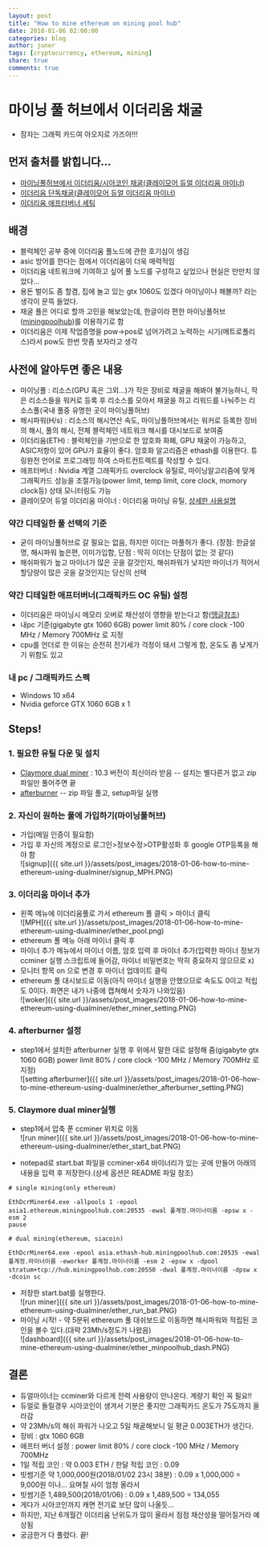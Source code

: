 ```yaml
---
layout: post
title: "How to mine ethereum on mining pool hub"
date: 2018-01-06 02:00:00
categories: blog
author: juner
tags: [cryptocurrency, ethereum, mining]
share: true
comments: true
---
```


# 마이닝 풀 허브에서 이더리움 채굴
 - 잠자는 그래픽 카드여 아오지로 가즈아!!!

## 먼저 출처를 밝힙니다...
 - [마이닝풀허브에서 이더리움/시아코인 채굴(클레이모어 듀얼 이더리움 마이너)](https://coinkr.kr/bbs/board.php?bo_table=coin_mining&wr_id=69)
 - [이더리움 단독채굴(클레이모어 듀얼 이더리움 마이너)](http://www.cryptocoin.kr/entry/%ED%81%B4%EB%A0%88%EC%9D%B4%EB%AA%A8%EC%96%B4-%EC%9D%B4%EB%8D%94%EB%A6%AC%EC%9B%80-%EC%8B%B1%EA%B8%80-%EC%B1%84%EA%B5%B4-%ED%95%98%EA%B8%B0-%EB%A7%88%EC%9D%B4%EB%8B%9D%ED%92%80-%ED%97%88%EB%B8%8C?category=687108)
 - [이더리움 애프터버너 세팅](https://www.ddengle.com/board_FAQ/2717858)  

## 배경
 - 블럭체인 공부 중에 이더리움 풀노드에 관한 호기심이 생김 
 - asic 방어를 한다는 점에서 이더리움이 더욱 매력적임
 - 이더리움 네트워크에 기여하고 싶어 풀 노드를 구성하고 싶었으나 현실은 만만치 않았다...
 - 용돈 벌이도 좀 할겸, 집에 놀고 있는 gtx 1060도 있겠다 마이닝이나 해볼까? 라는 생각이 문뜩 들었다. 
 - 채굴 풀은 어디로 할까 고민을 해보았는데, 한글이라 편한 마이닝풀허브([miningpoolhub](https://miningpoolhub.com/))를 이용하기로 함
 - 이더리움은 이제 작업증명을 pow->pos로 넘어가려고 노력하는 시기(메트로폴리스)라서 pow도 한번 맛좀 보자라고 생각 



## 사전에 알아두면 좋은 내용
 - 마이닝풀 : 리소스(GPU 혹은 그외...)가 작은 장비로 채굴을 해봐야 불가능하니, 작은 리소스들을 워커로 등록 후 리소스를 모아서 채굴을 하고 리워드를 나눠주는 리소스풀(국내 풀중 유명한 곳이 마이닝풀허브)
 - 해시파워(H/s) : 리소스의 해시연산 속도, 마이닝풀허브에서는 워커로 등록한 장비의 해시, 풀의 해시, 전체 블럭체인 네트워크 해시를 대시보드로 보여줌
 - 이더리움(ETH) : 블럭체인을 기반으로 한 암호화 화폐, GPU 채굴이 가능하고, ASIC저항이 있어 GPU가 효율이 좋다. 암호화 알고리즘은 ethash를 이용한다. 튜링완전 언어로 프로그래밍 하여 스마트컨트렉트를 작성할 수 있다. 
 - 애프터버너 : Nvidia 계열 그래픽카드 overclock 유틸로, 마이닝알고리즘에 맞게 그래픽카드 성능을 조절가능(power limit, temp limit, core clock, momory clock등) 상태 모니터링도 가능
 - 클레이모어 듀얼 이더리움 마이너 : 이더리움 마이닝 유틸, [상세한 사용설명](https://www.ddengle.com/miningbitcoin_voted/3097132) 


### 약간 디테일한 풀 선택의 기준
 - 굳이 마이닝풀허브로 갈 필요는 없음, 하지만 이더는 마풀허가 좋다. (장점: 한글설명, 해시파워 높은편, 이미가입함, 단점 : 딱히 이더는 단점이 없는 것 같다)
 - 해쉬파워가 높고 마이너가 많은 곳을 갈것인지, 해쉬파워가 낮지만 마이너가 적어서 할당량이 많은 곳을 갈것인지는 당신의 선택



### 약간 디테일한 애프터버너(그래픽카드 OC 유틸) 설정
 - 이더리움은 마이닝시 메모리 오버로 채산성이 영향을 받는다고 함([땡글참조](https://www.ddengle.com/miningbitcoin/2865333))
 - 내pc 기준(gigabyte gtx 1060 6GB) power limit 80% / core clock -100 MHz / Memory 700MHz 로 지정
 - cpu를 언더로 한 이유는 순전히 전기세가 걱정이 돼서 그렇게 함, 온도도 좀 낮게가기 위함도 있고

### 내 pc / 그래픽카드 스펙
 - Windows 10 x64 
 - Nvidia geforce GTX 1060 6GB x 1
 
## Steps! 
### 1. 필요한 유틸 다운 및 설치
 - [Claymore dual miner](https://bitcointalk.org/index.php?topic=1433925.0) : 10.3 버전이 최신이라 받음
 -- 설치는 별다른거 없고 zip 파일만 풀어주면 끝  
 - [afterburner](https://www.msi.com/page/afterburner)
 -- zip 파일 풀고, setup파일 실행
 
### 2. 자신이 원하는 풀에 가입하기(마이닝풀허브)
 - 가입(메일 인증이 필요함)
 - 가입 후 자신의 계정으로 로그인>정보수정>OTP활성화 후 google OTP등록을 해야 함     
 ![signup]({{ site.url }}/assets/post_images/2018-01-06-how-to-mine-ethereum-using-dualminer/signup_MPH.PNG)    


### 3. 이더리움 마이너 추가 
 - 왼쪽 메뉴에 이더리움풀로 가서 ethereum 풀 클릭 > 마이너 클릭    
 ![MPH]({{ site.url }}/assets/post_images/2018-01-06-how-to-mine-ethereum-using-dualminer/ether_pool.png)      
 - ethereum 풀 메뉴 아래 마이너 클릭 후
 - 마이너 추가 메뉴에서 마이너 이름, 암호 입력 후 마이너 추가(입력한 마이너 정보가 ccminer 실행 스크립트에 들어감, 마이너 비밀번호는 딱히 중요하지 않으므로 x)  
 - 모니터 항목 on 으로 변경 후 마이너 업데이트 클릭
 - ethereum 풀 대시보드로 이동(아직 마이너 실행을 안했으므로 속도도 0이고 적립도 0이다. 화면은 내가 나중에 캡쳐해서 숫자가 나와있음)      
 ![woker]({{ site.url }}/assets/post_images/2018-01-06-how-to-mine-ethereum-using-dualminer/ether_miner_setting.PNG)    


### 4. afterburner 설정
 - step1에서 설치한 afterburner 실행 후 위에서 말한 대로 설정해 줌(gigabyte gtx 1060 6GB) power limit 80% / core clock -100 MHz / Memory 700MHz 로 지정)    
 ![setting afterburner]({{ site.url }}/assets/post_images/2018-01-06-how-to-mine-ethereum-using-dualminer/ether_afterburner_setting.PNG)

### 5. Claymore dual miner실행
 - step1에서 압축 푼 ccminer 위치로 이동     
 ![run miner]({{ site.url }}/assets/post_images/2018-01-06-how-to-mine-ethereum-using-dualminer/ether_start_bat.PNG)
   
 - notepad로 start.bat 파일을 ccminer-x64 바이너리가 있는 곳에 만들어 아래의 내용을 입력 후 저장한다.(상세 옵션은 README 파일 참조) 

```
# single mining(only ethereum)

EthDcrMiner64.exe -allpools 1 -epool asia1.ethereum.miningpoolhub.com:20535 -ewal 풀계정.마이너이름 -epsw x -esm 2
pause
```
  

```
# dual mining(ethereum, siacoin)

EthDcrMiner64.exe -epool asia.ethash-hub.miningpoolhub.com:20535 -ewal 풀계정.마이너이름 -eworker 풀계정.마이너이름 -esm 2 -epsw x -dpool stratum+tcp://hub.miningpoolhub.com:20550 -dwal 풀계정.마이너이름 -dpsw x -dcoin sc
```

 - 저장한 start.bat를 실행한다.     
 ![run miner]({{ site.url }}/assets/post_images/2018-01-06-how-to-mine-ethereum-using-dualminer/ether_run_bat.PNG)    
 - 마이닝 시작! - 약 5분뒤 ethereum 풀 대쉬보드로 이동하면 해시파워와 적립된 코인을 볼수 있다.(대략 23Mh/s정도가 나왔음)    
 ![dashboard]({{ site.url }}/assets/post_images/2018-01-06-how-to-mine-ethereum-using-dualminer/ether_minpoolhub_dash.PNG)


## 결론
 - 듀얼마이너는 ccminer와 다르게 전력 사용량이 안나온다. 계량기 확인 꼭 필요!! 
 - 듀얼로 돌릴경우 시아코인이 생겨서 기분은 좋지만 그래픽카드 온도가 75도까지 올라감
 - 약 23Mh/s의 해쉬 파워가 나오고 5일 채굴해보니 일 평균 0.003ETH가 생긴다. 
- 장비 : gtx 1060 6GB  
 - 애프터 버너 설정 : power limit 80% / core clock -100 MHz / Memory 700MHz
 - 1일 적립 코인 : 약 0.003 ETH / 한달 적립 코인 : 0.09  
 - 빗썸기준 약 1,000,000원(2018/01/02 23시 38분) : 0.09 x 1,000,000 = 9,000원 이나... 요며칠 사이 엄청 올라서
 - 빗썸기준 1,489,500(2018/01/06) : 0.09 x 1,489,500 = 134,055 
 - 게다가 시아코인까지 캐면 전기료 보단 많이 나올듯...
 - 하지만, 지난 6개월간 이더리움 난위도가 많이 올라서 점점 채산성을 떨어질거라 예상됨
 - 궁금한거 다 풀렸다. 끝!
